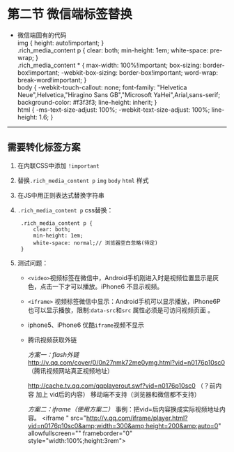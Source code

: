 # 第二节 微信端标签替换
- 微信端固有的代码  
    img {
        height: auto!important;
    }      
    .rich_media_content p {
        clear: both;
        min-height: 1em;
        white-space: pre-wrap;
    }   
    .rich_media_content * {
        max-width: 100%!important;
        box-sizing: border-box!important;
        -webkit-box-sizing: border-box!important;
        word-wrap: break-word!important;
    }   
    body {
        -webkit-touch-callout: none;
        font-family: "Helvetica Neue",Helvetica,"Hiragino Sans GB","Microsoft   YaHei",Arial,sans-serif;
        background-color: #f3f3f3;
        line-height: inherit;
    }   
    html {
        -ms-text-size-adjust: 100%;
        -webkit-text-size-adjust: 100%;
        line-height: 1.6;
    }   
****
## 需要转化标签方案
1. 在内联CSS中添加 `!important`
2. 替换`.rich_media_content p` `img` `body` `html` 样式
3. 在JS中用正则表达式替换字符串
4. `.rich_media_content p` css替换：
   
        .rich_media_content p {
            clear: both;
            min-height: 1em;
            white-space: normal;// 浏览器空白忽略(待定)
        }  
    
5. 测试问题：
    - `<video>`视频标签在微信中，Android手机刚进入时是视频位置显示是灰色，点击一下才可以播放。iPhone6 不显示视频。
    - `<iframe>` 视频标签微信中显示：Android手机可以显示播放，iPhone6P 也可以显示播放，限制:`data-src`和`src` 属性必须是可访问视频页面 。
    - iphone5、iPhone6 优酷`iframe`视频不显示 
    - 腾讯视频获取外链
    
        *方案一：flash外链*
        http://v.qq.com/cover/0/0n27nmk72me0ymg.html?vid=n0176p10sc0 （腾讯视频网站真正视频地址）

        http://cache.tv.qq.com/qqplayerout.swf?vid=n0176p10sc0  （？前内容 加上 vid后的内容）  移动端不支持（浏览器和微信都不支持）
        
        *方案二：iframe（使用方案二）*
        事例：把vid=后内容换成实际视频地址内容。
            <iframe  " src="http://v.qq.com/iframe/player.html?vid=n0176p10sc0&amp;width=300&amp;height=200&amp;auto=0" allowfullscreen="" frameborder="0" style="width:100%;height:3rem"></iframe>
        







